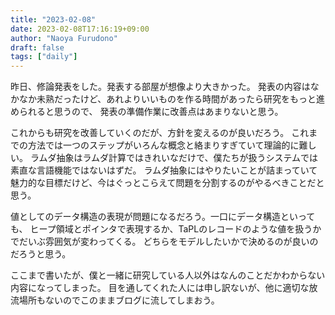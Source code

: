 ```yaml
---
title: "2023-02-08"
date: 2023-02-08T17:16:19+09:00
author: "Naoya Furudono"
draft: false
tags: ["daily"]
---
```


昨日、修論発表をした。発表する部屋が想像より大きかった。
発表の内容はなかなか未熟だったけど、あれよりいいものを作る時間があったら研究をもっと進められると思うので、
発表の準備作業に改善点はあまりないと思う。

これからも研究を改善していくのだが、方針を変えるのが良いだろう。
これまでの方法では一つのステップがいろんな概念と絡まりすぎていて理論的に難しい。
ラムダ抽象はラムダ計算ではきれいなだけで、僕たちが扱うシステムでは素直な言語機能ではないはずだ。
ラムダ抽象にはやりたいことが詰まっていて魅力的な目標だけど、今はぐっとこらえて問題を分割するのがやるべきことだと思う。

値としてのデータ構造の表現が問題になるだろう。一口にデータ構造といっても、
ヒープ領域とポインタで表現するか、TaPLのレコードのような値を扱うかでだいぶ雰囲気が変わってくる。
どちらをモデルしたいかで決めるのが良いのだろうと思う。

ここまで書いたが、僕と一緒に研究している人以外はなんのことだかわからない内容になってしまった。
目を通してくれた人には申し訳ないが、他に適切な放流場所もないのでこのままブログに流してしまおう。

